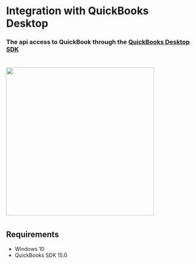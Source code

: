# Integration with QuickBooks Desktop

### The api access to QuickBook through the [QuickBooks Desktop SDK](https://developer.intuit.com/app/developer/qbdesktop/docs/get-started)

#

<img width="400" src="https://static.developer.intuit.com/images/QBHomepage3.jpg">

#

## Requirements
* Windows 10
* QuickBooks SDK 15.0
